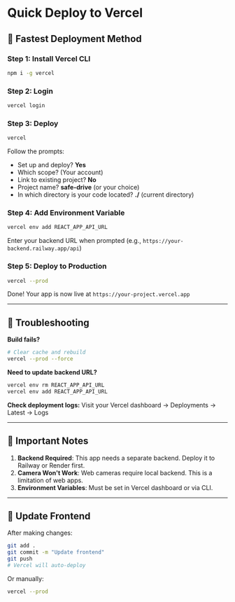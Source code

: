 # Quick Deploy to Vercel

## 🚀 Fastest Deployment Method

### Step 1: Install Vercel CLI
```bash
npm i -g vercel
```

### Step 2: Login
```bash
vercel login
```

### Step 3: Deploy
```bash
vercel
```

Follow the prompts:
- Set up and deploy? **Yes**
- Which scope? (Your account)
- Link to existing project? **No**
- Project name? **safe-drive** (or your choice)
- In which directory is your code located? **./** (current directory)

### Step 4: Add Environment Variable
```bash
vercel env add REACT_APP_API_URL
```
Enter your backend URL when prompted (e.g., `https://your-backend.railway.app/api`)

### Step 5: Deploy to Production
```bash
vercel --prod
```

Done! Your app is now live at `https://your-project.vercel.app`

---

## 🐛 Troubleshooting

**Build fails?**
```bash
# Clear cache and rebuild
vercel --prod --force
```

**Need to update backend URL?**
```bash
vercel env rm REACT_APP_API_URL
vercel env add REACT_APP_API_URL
```

**Check deployment logs:**
Visit your Vercel dashboard → Deployments → Latest → Logs

---

## 📝 Important Notes

1. **Backend Required**: This app needs a separate backend. Deploy it to Railway or Render first.
2. **Camera Won't Work**: Web cameras require local backend. This is a limitation of web apps.
3. **Environment Variables**: Must be set in Vercel dashboard or via CLI.

---

## 🔄 Update Frontend

After making changes:
```bash
git add .
git commit -m "Update frontend"
git push
# Vercel will auto-deploy
```

Or manually:
```bash
vercel --prod
```


